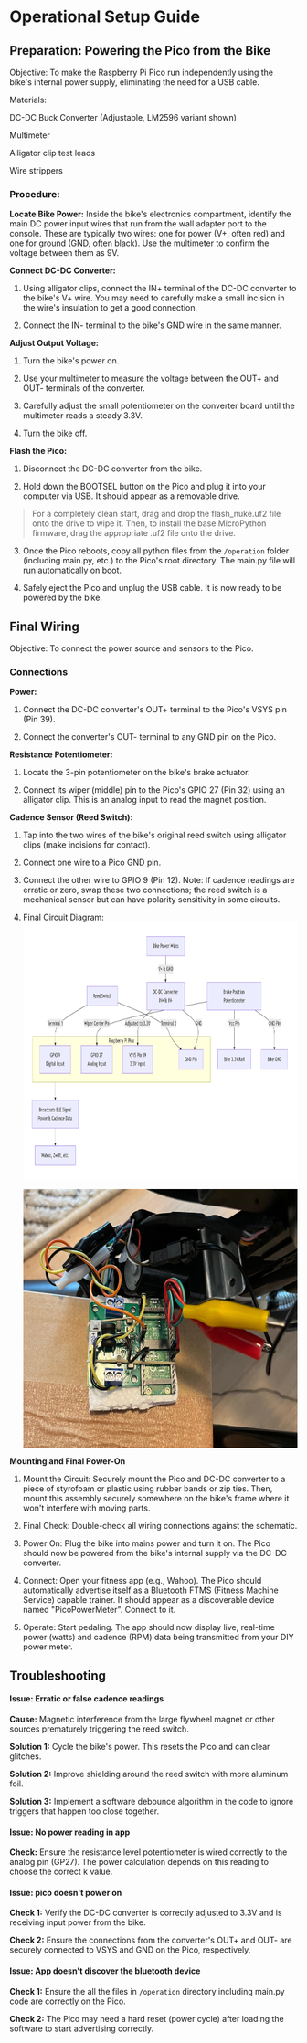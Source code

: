 # Operational Setup Guide
## Preparation: Powering the Pico from the Bike
Objective: To make the Raspberry Pi Pico run independently using the bike's internal power supply, eliminating the need for a USB cable.

Materials:

DC-DC Buck Converter (Adjustable, LM2596 variant shown)

Multimeter

Alligator clip test leads

Wire strippers

### Procedure:

**Locate Bike Power:** Inside the bike's electronics compartment, identify the main DC power input wires that run from the wall adapter port to the console. These are typically two wires: one for power (V+, often red) and one for ground (GND, often black). Use the multimeter to confirm the voltage between them as 9V.

**Connect DC-DC Converter:**

1. Using alligator clips, connect the IN+ terminal of the DC-DC converter to the bike's V+ wire. You may need to carefully make a small incision in the wire's insulation to get a good connection.

2. Connect the IN- terminal to the bike's GND wire in the same manner.

**Adjust Output Voltage:**

1. Turn the bike's power on.

2. Use your multimeter to measure the voltage between the OUT+ and OUT- terminals of the converter.

3. Carefully adjust the small potentiometer on the converter board until the multimeter reads a steady 3.3V.

4. Turn the bike off.

**Flash the Pico:**

1. Disconnect the DC-DC converter from the bike.

2. Hold down the BOOTSEL button on the Pico and plug it into your computer via USB. It should appear as a removable drive.

> For a completely clean start, drag and drop the flash_nuke.uf2 file onto the drive to wipe it. Then, to install the base MicroPython firmware, drag the appropriate .uf2 file onto the drive.

3. Once the Pico reboots, copy all python files from the `/operation` folder (including main.py, etc.) to the Pico's root directory. The main.py file will run automatically on boot.

4. Safely eject the Pico and unplug the USB cable. It is now ready to be powered by the bike.

## Final Wiring
Objective: To connect the power source and sensors to the Pico.

### Connections

**Power:**

1. Connect the DC-DC converter's OUT+ terminal to the Pico's VSYS pin (Pin 39).

2. Connect the converter's OUT- terminal to any GND pin on the Pico.

**Resistance Potentiometer:**

1. Locate the 3-pin potentiometer on the bike's brake actuator.

2. Connect its wiper (middle) pin to the Pico's GPIO 27 (Pin 32) using an alligator clip. This is an analog input to read the magnet position.

**Cadence Sensor (Reed Switch):**

1. Tap into the two wires of the bike's original reed switch using alligator clips (make incisions for contact).

2. Connect one wire to a Pico GND pin.

3. Connect the other wire to GPIO 9 (Pin 12). Note: If cadence readings are erratic or zero, swap these two connections; the reed switch is a mechanical sensor but can have polarity sensitivity in some circuits.

4. Final Circuit Diagram:
    <img src="./media/wiring.png" alt="schematic" width="605" height="454" style="display:block;
            float:none;
            margin-left:auto;
            margin-right:auto;
            ">

    <img src="./media/connections.jpg" alt="connections" width="605" height="454" style="display:block;
            float:none;
            margin-left:auto;
            margin-right:auto;
            ">

**Mounting and Final Power-On**

1. Mount the Circuit: Securely mount the Pico and DC-DC converter to a piece of styrofoam or plastic using rubber bands or zip ties. Then, mount this assembly securely somewhere on the bike's frame where it won't interfere with moving parts.

2. Final Check: Double-check all wiring connections against the schematic.

3. Power On: Plug the bike into mains power and turn it on. The Pico should now be powered from the bike's internal supply via the DC-DC converter.

4. Connect: Open your fitness app (e.g., Wahoo). The Pico should automatically advertise itself as a Bluetooth FTMS (Fitness Machine Service) capable trainer. It should appear as a discoverable device named "PicoPowerMeter". Connect to it.

5. Operate: Start pedaling. The app should now display live, real-time power (watts) and cadence (RPM) data being transmitted from your DIY power meter.

## Troubleshooting
#### Issue: Erratic or false cadence readings

**Cause:** Magnetic interference from the large flywheel magnet or other sources prematurely triggering the reed switch.

**Solution 1:** Cycle the bike's power. This resets the Pico and can clear glitches.

**Solution 2:** Improve shielding around the reed switch with more aluminum foil.

**Solution 3:** Implement a software debounce algorithm in the code to ignore triggers that happen too close together.

#### Issue: No power reading in app

**Check:** Ensure the resistance level potentiometer is wired correctly to the analog pin (GP27). The power calculation depends on this reading to choose the correct k value.

#### Issue: pico doesn't power on

**Check 1:** Verify the DC-DC converter is correctly adjusted to 3.3V and is receiving input power from the bike.

**Check 2:** Ensure the connections from the converter's OUT+ and OUT- are securely connected to VSYS and GND on the Pico, respectively.

#### Issue: App doesn't discover the bluetooth device

**Check 1:** Ensure the all the files in `/operation` directory including main.py code are correctly on the Pico.

**Check 2:** The Pico may need a hard reset (power cycle) after loading the software to start advertising correctly.
